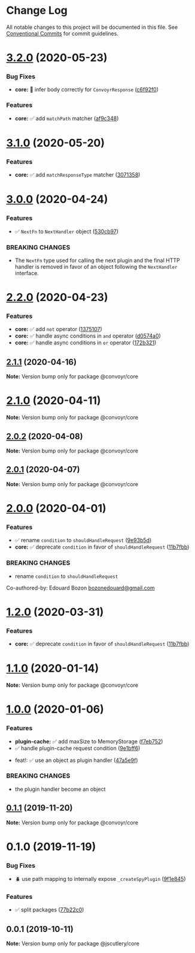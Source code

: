 # Change Log

All notable changes to this project will be documented in this file.
See [Conventional Commits](https://conventionalcommits.org) for commit guidelines.

# [3.2.0](https://github.com/jscutlery/convoyr/compare/v3.1.0...v3.2.0) (2020-05-23)


### Bug Fixes

* **core:** 🐞 infer body correctly for `ConvoyrResponse` ([c6f92f0](https://github.com/jscutlery/convoyr/commit/c6f92f09f8eef2876121fda31b2a78f4bda76fe1))


### Features

* **core:** ✅ add `matchPath` matcher ([af9c348](https://github.com/jscutlery/convoyr/commit/af9c348106c2061bfcb9fb0a9ea1a8fc669d396d))





# [3.1.0](https://github.com/jscutlery/convoyr/compare/v3.0.0...v3.1.0) (2020-05-20)


### Features

* **core:** ✅ add `matchResponseType` matcher ([3071358](https://github.com/jscutlery/convoyr/commit/30713584c7fd099a1bf5f7e97b4e7b23c81c0b86))





# [3.0.0](https://github.com/jscutlery/convoyr/compare/v2.2.0...v3.0.0) (2020-04-24)


### Features

* ✅ `NextFn` to `NextHandler` object ([530cb97](https://github.com/jscutlery/convoyr/commit/530cb97dab4404bfc9e2ad5b035a855a73b95a39))


### BREAKING CHANGES

* The `NextFn` type used for calling the next plugin and
the final HTTP handler is removed in favor of an object following the `NextHandler` interface.





# [2.2.0](https://github.com/jscutlery/convoyr/compare/v2.1.1...v2.2.0) (2020-04-23)

### Features

- **core:** ✅ add `not` operator ([1375107](https://github.com/jscutlery/convoyr/commit/1375107e16852f2b896872254af55be5e9174fc3))
- **core:** ✅ handle async conditions in `and` operator ([d0574a0](https://github.com/jscutlery/convoyr/commit/d0574a0074685841bbd778c1cad2193673b3b40e))
- **core:** ✅ handle async conditions in `or` operator ([172b321](https://github.com/jscutlery/convoyr/commit/172b32116249d8a0de01d541c4ded4eae10199b8))

## [2.1.1](https://github.com/jscutlery/convoyr/compare/v2.1.0...v2.1.1) (2020-04-16)

**Note:** Version bump only for package @convoyr/core

# [2.1.0](https://github.com/jscutlery/convoyr/compare/v2.0.1...v2.1.0) (2020-04-11)

**Note:** Version bump only for package @convoyr/core

## [2.0.2](https://github.com/jscutlery/convoyr/compare/v2.0.1...v2.0.2) (2020-04-08)

**Note:** Version bump only for package @convoyr/core

## [2.0.1](https://github.com/jscutlery/convoyr/compare/v2.0.0...v2.0.1) (2020-04-07)

**Note:** Version bump only for package @convoyr/core

# [2.0.0](https://github.com/jscutlery/convoyr/compare/v1.0.0...v2.0.0) (2020-04-01)

### Features

- ✅ rename `condition` to `shouldHandleRequest` ([9e93b5d](https://github.com/jscutlery/convoyr/commit/9e93b5d20e4c3cb0ef94b5b6a1440565b685b6c7))
- **core:** ✅ deprecate `condition` in favor of `shouldHandleRequest` ([11b7fbb](https://github.com/jscutlery/convoyr/commit/11b7fbb9b818b15699c3c441245b3a299c6f4851))

### BREAKING CHANGES

- rename `condition` to `shouldHandleRequest`

Co-authored-by: Edouard Bozon <bozonedouard@gmail.com>

# [1.2.0](https://github.com/jscutlery/convoyr/compare/v1.1.0...v1.2.0) (2020-03-31)

### Features

- **core:** ✅ deprecate `condition` in favor of `shouldHandleRequest` ([11b7fbb](https://github.com/jscutlery/convoyr/commit/11b7fbb9b818b15699c3c441245b3a299c6f4851))

# [1.1.0](https://github.com/jscutlery/convoyr/compare/v1.0.0...v1.1.0) (2020-01-14)

**Note:** Version bump only for package @convoyr/core

# [1.0.0](https://github.com/jscutlery/convoyr/compare/v0.1.1...v1.0.0) (2020-01-06)

### Features

- **plugin-cache:** ✅ add maxSize to MemoryStorage ([f7eb752](https://github.com/jscutlery/convoyr/commit/f7eb75250b189d9398070574e6b19a9f5a36aa38))
- ✅ handle plugin-cache request condition ([9e1bff6](https://github.com/jscutlery/convoyr/commit/9e1bff644d3b4cb4b52ec2e20bb793fa050f7517))

* feat!: :white_check_mark: use an object as plugin handler ([47a5e9f](https://github.com/jscutlery/convoyr/commit/47a5e9f87d9c4256578a005d77516cb2d7034327))

### BREAKING CHANGES

- the plugin handler become an object

## [0.1.1](https://github.com/jscutlery/convoyr/compare/v0.1.0...v0.1.1) (2019-11-20)

**Note:** Version bump only for package @convoyr/core

# 0.1.0 (2019-11-19)

### Bug Fixes

- :beetle: use path mapping to internally expose `_createSpyPlugin` ([9f1e845](https://github.com/jscutlery/convoyr/commit/9f1e8459738c2d0571cde0e95d4f9be19d64a440))

### Features

- :white_check_mark: split packages ([77b22c0](https://github.com/jscutlery/convoyr/commit/77b22c01f5de59f02aa28e8bd3fd46e2c49d3bff))

## 0.0.1 (2019-10-11)

**Note:** Version bump only for package @jscutlery/core
